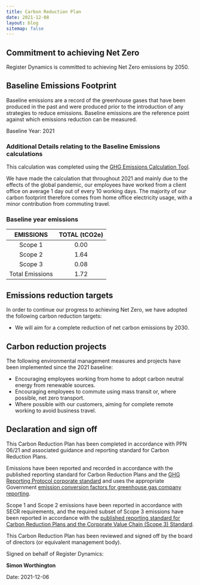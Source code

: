 ```yaml
---
title: Carbon Reduction Plan
date: 2021-12-08
layout: blog
sitemap: false
---
```


## Commitment to achieving Net Zero

Register Dynamics is committed to achieving Net Zero emissions by 2050.

## Baseline Emissions Footprint

Baseline emissions are a record of the greenhouse gases that have been produced in the past and were produced prior to the introduction of any strategies to reduce emissions. Baseline emissions are the reference point against which emissions reduction can be measured.

Baseline Year: 2021

### Additional Details relating to the Baseline Emissions calculations
This calculation was completed using the [GHG Emissions Calculation Tool](https://ghgprotocol.org/ghg-emissions-calculation-tool).

We have made the calculation that throughout 2021 and mainly due to the effects of the global pandemic, our employees have worked from a client office on average 1 day out of every 10 working days. The majority of our carbon footprint therefore comes from home office electricity usage, with a minor contribution from commuting travel.

### Baseline year emissions

| EMISSIONS       | TOTAL (tCO2e) |
|:---------------:|:-------------:|
| Scope 1         | 0.00          |
| Scope 2         | 1.64          |
| Scope 3         | 0.08          |
| Total Emissions | 1.72          |

## Emissions reduction targets
In order to continue our progress to achieving Net Zero, we have adopted the following carbon reduction targets:

* We will aim for a complete reduction of net carbon emissions by 2030.

## Carbon reduction projects
The following environmental management measures and projects have been implemented since the 2021 baseline:

* Encouraging employees working from home to adopt carbon neutral energy from renewable sources.
* Encouraging employees to commute using mass transit or, where possible, net zero transport.
* Where possible with our customers, aiming for complete remote working to avoid business travel.

## Declaration and sign off
This Carbon Reduction Plan has been completed in accordance with PPN 06/21 and associated guidance and reporting standard for Carbon Reduction Plans.

Emissions have been reported and recorded in accordance with the published reporting standard for Carbon Reduction Plans and the [GHG Reporting Protocol corporate standard](https://ghgprotocol.org/corporate-standard) and uses the appropriate Government [emission conversion factors for greenhouse gas company reporting](https://www.gov.uk/government/collections/government-conversion-factors-for-company-reporting).

Scope 1 and Scope 2 emissions have been reported in accordance with SECR requirements, and the required subset of Scope 3 emissions have been reported in accordance with the [published reporting standard for Carbon Reduction Plans and the Corporate Value Chain (Scope 3) Standard](https://ghgprotocol.org/standards/scope-3-standard).

This Carbon Reduction Plan has been reviewed and signed off by the board of directors (or equivalent management body).

Signed on behalf of Register Dynamics:

**Simon Worthington**

Date: 2021-12-06
